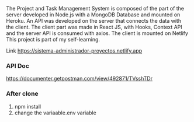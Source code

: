 The Project and Task Management System is composed of the part of the server developed in Node.js with a MongoDB Database and mounted on Heroku.
An API was developed on the server that connects the data with the client.
The client part was made in React JS, with Hooks, Context API and the server API is consumed with axios. The client is mounted on Netlify
This project is part of my self-learning.

Link https://sistema-administrador-proyectos.netlify.app

### API Doc
https://documenter.getpostman.com/view/492871/TVsshTDr

### After clone
1. npm install
2. change the variaable.env variable
